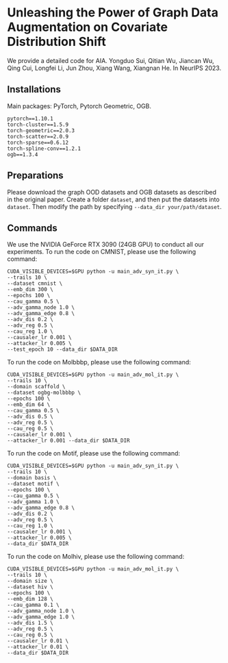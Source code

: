 # Unleashing the Power of Graph Data Augmentation on Covariate Distribution Shift
We provide a detailed code for AIA.
Yongduo Sui, Qitian Wu, Jiancan Wu, Qing Cui, Longfei Li, Jun Zhou, Xiang Wang, Xiangnan He.
In NeurIPS 2023.

## Installations
Main packages: PyTorch, Pytorch Geometric, OGB.
```
pytorch==1.10.1
torch-cluster==1.5.9
torch-geometric==2.0.3
torch-scatter==2.0.9
torch-sparse==0.6.12
torch-spline-conv==1.2.1
ogb==1.3.4
```

## Preparations
Please download the graph OOD datasets and OGB datasets as described in the original paper. 
Create a folder ```dataset```, and then put the datasets into ```dataset```. Then modify the path by specifying ```--data_dir your/path/dataset```.


## Commands
 We use the NVIDIA GeForce RTX 3090 (24GB GPU) to conduct all our experiments.
 To run the code on CMNIST, please use the following command:
 ```
CUDA_VISIBLE_DEVICES=$GPU python -u main_adv_syn_it.py \
--trails 10 \
--dataset cmnist \
--emb_dim 300 \
--epochs 100 \
--cau_gamma 0.5 \
--adv_gamma_node 1.0 \
--adv_gamma_edge 0.8 \
--adv_dis 0.2 \
--adv_reg 0.5 \
--cau_reg 1.0 \
--causaler_lr 0.001 \
--attacker_lr 0.005 \
--test_epoch 10 --data_dir $DATA_DIR

```
 

 To run the code on Molbbbp, please use the following command:
 ```
CUDA_VISIBLE_DEVICES=$GPU python -u main_adv_mol_it.py \
--trails 10 \
--domain scaffold \
--dataset ogbg-molbbbp \
--epochs 100 \
--emb_dim 64 \
--cau_gamma 0.5 \
--adv_dis 0.5 \
--adv_reg 0.5 \
--cau_reg 0.5 \
--causaler_lr 0.001 \
--attacker_lr 0.001 --data_dir $DATA_DIR
```

To run the code on Motif, please use the following command:
 ```
CUDA_VISIBLE_DEVICES=$GPU python -u main_adv_syn_it.py \
--trails 10 \
--domain basis \
--dataset motif \
--epochs 100 \
--cau_gamma 0.5 \
--adv_gamma 1.0 \
--adv_gamma_edge 0.8 \
--adv_dis 0.2 \
--adv_reg 0.5 \
--cau_reg 1.0 \
--causaler_lr 0.001 \
--attacker_lr 0.005 \
--data_dir $DATA_DIR
```

 To run the code on Molhiv, please use the following command:
 ```
CUDA_VISIBLE_DEVICES=$GPU python -u main_adv_mol_it.py \
--trails 10 \
--domain size \
--dataset hiv \
--epochs 100 \
--emb_dim 128 \
--cau_gamma 0.1 \
--adv_gamma_node 1.0 \
--adv_gamma_edge 1.0 \
--adv_dis 1.5 \
--adv_reg 0.5 \
--cau_reg 0.5 \
--causaler_lr 0.01 \
--attacker_lr 0.01 \
--data_dir $DATA_DIR
```
